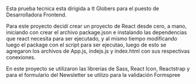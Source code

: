 Esta prueba tecnica esta dirigida a It Globers para el puesto de Desarrolladora Frontend.

Para este proyecto decidí crear un proyecto de React desde cero, a mano, iniciando con crear el archivo package.json e instalando las dependencias que react necesita para ser ejecutado, y al mismo tiempo modificando luego el package con el script para ser ejecutao, luego de esto se agregaron los archivos de App.js, indejs.js y index.html con sus respectivas conexiones.

En este proyecto se utilizaron las librerias de Sass, React Icon, Reactstrap y para el formulario del Newsletter se utilizo para la validación Formspree
